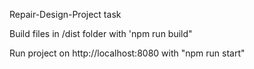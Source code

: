 Repair-Design-Project task

Build files in /dist folder with 'npm run build"

Run project on http://localhost:8080 with "npm run start"
